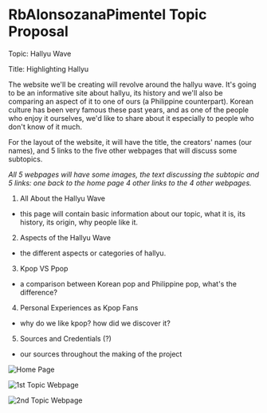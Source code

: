 # RbAlonsozanaPimentel Topic Proposal
Topic: Hallyu Wave 

Title: Highlighting Hallyu

The website we'll be creating will revolve around the hallyu wave. It's going to be an informative site about hallyu, its history and we'll also be comparing an aspect of it to one of ours (a Philippine counterpart). Korean culture has been very famous these past years, and as one of the people who enjoy it ourselves, we'd like to share about it especially to people who don't know of it much. 

For the layout of the website, it will have the title, the creators' names (our names), and 5 links to the five other webpages that will discuss some subtopics. 

*All 5 webpages will have some images, the text discussing the subtopic and 5 links: one back to the home page 4 other links to the 4 other webpages.*

1. All About the Hallyu Wave

  - this page will contain basic information about our topic, what it is, its history, its origin, why people like it. 

2. Aspects of the Hallyu Wave

  - the different aspects or categories of hallyu. 

3. Kpop VS Ppop

  - a comparison between Korean pop and Philippine pop, what's the difference?

4. Personal Experiences as Kpop Fans

  - why do we like kpop? how did we discover it?

5. Sources and Credentials (?)

  - our sources throughout the making of the project
  
 ![Home Page](https://user-images.githubusercontent.com/113072405/190317685-e4410dfb-9d89-4aa9-b00d-ee1abf8360d4.png)
  
![1st Topic Webpage](https://user-images.githubusercontent.com/113072405/190317729-e1cf218e-34a0-4d18-944c-beb175adddea.png)

![2nd Topic Webpage](https://user-images.githubusercontent.com/113072405/190317751-e7ea50b9-26e3-45ca-b27c-28a592993971.png)

  
  
